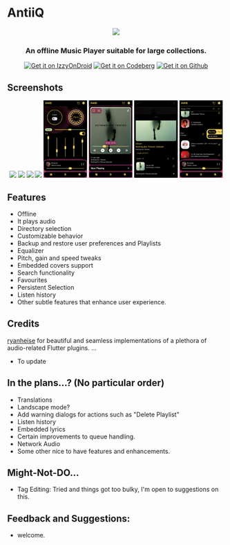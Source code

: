# AntiiQ


<div align="center"><img src="collection/data/AntiiQ.png" width="150"></div>

<h3 align="center">An offline Music Player suitable for large collections.</h3>

<div align="center">

[![Get it on IzzyOnDroid](https://img.shields.io/badge/IzzyOnDroid-red?style=for-the-badge&logo=f-droid&labelColor=black)](https://apt.izzysoft.de/packages/com.coleblvck.antiiq)
[![Get it on Codeberg](https://img.shields.io/badge/Codeberg-blue?style=for-the-badge&logo=codeberg&labelColor=black)](https://codeberg.org/coleblvck/AntiiQ/releases)
[![Get it on Github](https://img.shields.io/badge/Github-white?style=for-the-badge&logo=github&labelColor=black)](https://github.com/coleblvck/AntiiQ/releases)

</div>

## Screenshots

<div align="center">
    <img src="fastlane/metadata/android/en-US/images/phoneScreenshots/1.png" width="20%">
    <img src="fastlane/metadata/android/en-US/images/phoneScreenshots/2.png" width="20%">
    <img src="fastlane/metadata/android/en-US/images/phoneScreenshots/3.png" width="20%">
    <img src="fastlane/metadata/android/en-US/images/phoneScreenshots/4.png" width="20%">
    <img src="fastlane/metadata/android/en-US/images/phoneScreenshots/5.png" width="20%">
    <img src="fastlane/metadata/android/en-US/images/phoneScreenshots/6.png" width="20%">
    <img src="fastlane/metadata/android/en-US/images/phoneScreenshots/7.png" width="20%">
    <img src="fastlane/metadata/android/en-US/images/phoneScreenshots/8.png" width="20%">
</div>


## Features

- Offline
- It plays audio
- Directory selection
- Customizable behavior
- Backup and restore user preferences and Playlists
- Equalizer
- Pitch, gain and speed tweaks
- Embedded covers support
- Search functionality
- Favourites
- Persistent Selection
- Listen history
- Other subtle features that enhance user experience.


## Credits
[ryanheise](https://github.com/ryanheise) for beautiful and seamless implementations of a plethora of audio-related Flutter plugins.
...
- To update


## In the plans...? (No particular order)
- Translations
- Landscape mode?
- Add warning dialogs for actions such as "Delete Playlist"
- Listen history
- Embedded lyrics
- Certain improvements to queue handling.
- Network Audio
- Some other nice to have features and enhancements.

## Might-Not-DO...
- Tag Editing: Tried and things got too bulky, I'm open to suggestions on this.

## Feedback and Suggestions:
- welcome.
